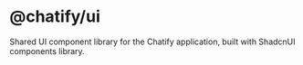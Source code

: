 # @chatify/ui

Shared UI component library for the Chatify application, built with ShadcnUI components library.
